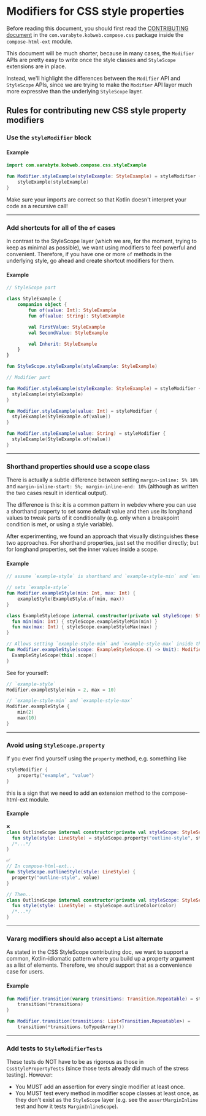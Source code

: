 # Modifiers for CSS style properties

Before reading this document, you should first read
the [CONTRIBUTING document](../../../../../../../../../../compose-html-ext/src/jsMain/kotlin/com/varabyte/kobweb/compose/css/CONTRIBUTING.md)
in the `com.varabyte.kobweb.compose.css` package inside the `compose-html-ext` module.

This document will be much shorter, because in many cases, the `Modifier` APIs are pretty easy to write once the
style classes and `StyleScope` extensions are in place.

Instead, we'll highlight the differences between the `Modifier` API and `StyleScope` APIs, since we are trying to make
the `Modifier` API layer much more expressive than the underlying `StyleScope` layer.

## Rules for contributing new CSS style property modifiers

### Use the `styleModifier` block

#### Example

```kotlin
import com.varabyte.kobweb.compose.css.styleExample

fun Modifier.styleExample(styleExample: StyleExample) = styleModifier {
    styleExample(styleExample)
}
```

Make sure your imports are correct so that Kotlin doesn't interpret your code as a recursive call! 

---
### Add shortcuts for all of the `of` cases

In contrast to the StyleScope layer (which we are, for the moment, trying to keep as minimal as possible), we want using
modifiers to feel powerful and convenient. Therefore, if you have one or more `of` methods in the underlying style, go
ahead and create shortcut modifiers for them.

#### Example

```kotlin
// StyleScope part

class StyleExample {
    companion object { 
        fun of(value: Int): StyleExample
        fun of(value: String): StyleExample

        val FirstValue: StyleExample
        val SecondValue: StyleExample

        val Inherit: StyleExample
    }
}

fun StyleScope.styleExample(styleExample: StyleExample)

// Modifier part

fun Modifier.styleExample(styleExample: StyleExample) = styleModifier {
  styleExample(styleExample)
}

fun Modifier.styleExample(value: Int) = styleModifier {
  styleExample(StyleExample.of(value))
}

fun Modifier.styleExample(value: String) = styleModifier {
  styleExample(StyleExample.of(value))
}
```

---
### Shorthand properties should use a scope class

There is actually a subtle difference between setting `margin-inline: 5% 10%` and
`margin-inline-start: 5%; margin-inline-end: 10%` (although as written the two cases result in identical
output).

The difference is this: it is a common pattern in webdev where you can use a shorthand property to set some default
value and then use its longhand values to tweak parts of it conditionally (e.g. only when a breakpoint condition is met,
or using a style variable).

After experimenting, we found an approach that visually distinguishes these two approaches. For shorthand properties,
just set the modifier directly; but for longhand properties, set the inner values inside a scope.

#### Example

```kotlin
// assume `example-style` is shorthand and `example-style-min` and `example-style-max` are longhand.

// sets `example-style`
fun Modifier.exampleStyle(min: Int, max: Int) {
    exampleStyle(ExampleStyle.of(min, max))
}

class ExampleStyleScope internal constructor(private val styleScope: StyleScope) {
  fun min(min: Int) { styleScope.exampleStyleMin(min) }
  fun max(max: Int) { styleScope.exampleStyleMax(max) }
}

// Allows setting `example-style-min` and `example-style-max` inside the scope call
fun Modifier.exampleStyle(scope: ExampleStyleScope.() -> Unit): Modifier = styleModifier {
  ExampleStyleScope(this).scope()
}
```

See for yourself:

```kotlin
// `example-style`
Modifier.exampleStyle(min = 2, max = 10)

// `example-style-min` and `example-style-max`
Modifier.exampleStyle {
    min(2)
    max(10)
}
```

---
### Avoid using `StyleScope.property`

If you ever find yourself using the `property` method, e.g. something like

```kotlin
styleModifier {
    property("example", "value")
}
```

this is a sign that we need to add an extension method to the compose-html-ext module.

#### Example

```kotlin
❌
class OutlineScope internal constructor(private val styleScope: StyleScope) {
  fun style(style: LineStyle) = styleScope.property("outline-style", style)
  /*...*/
}

✅
// In compose-html-ext...
fun StyleScope.outlineStyle(style: LineStyle) {
  property("outline-style", value)
}

// Then...
class OutlineScope internal constructor(private val styleScope: StyleScope) {
  fun style(style: LineStyle) = styleScope.outlineColor(color)
  /*...*/
}
```

---
### Vararg modifiers should also accept a List alternate

As stated in the CSS StyleScope contributing doc, we want to support a common, Kotlin-idiomatic pattern where you build
up a property argument as a list of elements. Therefore, we should support that as a convenience case for users.

#### Example

```kotlin
fun Modifier.transition(vararg transitions: Transition.Repeatable) = styleModifier {
    transition(*transitions)
}

fun Modifier.transition(transitions: List<Transition.Repeatable>) =
    transition(*transitions.toTypedArray())
```

---
### Add tests to `StyleModifierTests`

These tests do NOT have to be as rigorous as those in `CssStylePropertyTests` (since those tests already did much of the
stress testing). However:

* You MUST add an assertion for every single modifier at least once.
* You MUST test every method in modifier scope classes at least once, as they don't exist as the `StyleScope` layer
  (e.g. see the `assertMarginInline` test and how it tests `MarginInlineScope`).
